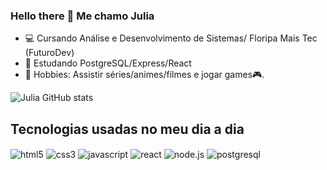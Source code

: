 ### Hello there 🖖 Me chamo Julia 

- 💻 Cursando Análise e Desenvolvimento de Sistemas/ Floripa Mais Tec (FuturoDev)
- 📖 Estudando PostgreSQL/Express/React
- 👾 Hobbies: Assistir séries/animes/filmes e jogar games🎮.

![Julia GitHub stats](https://github-readme-stats.vercel.app/api?username=JuliaYuki&show_icons=true&theme=tokyonight)

## Tecnologias usadas no meu dia a dia

<div style="display: inline_block">
  <img align="center" alt="html5" src="https://img.shields.io/badge/HTML5-E34F26?style=for-the-badge&logo=html5&logoColor=white" />
  <img align="center" alt="css3" src="https://img.shields.io/badge/CSS3-1572B6?style=for-the-badge&logo=css3&logoColor=white" />
  <img align="center" alt="javascript" src="https://img.shields.io/badge/JavaScript-323330?style=for-the-badge&logo=javascript&logoColor=F7DF1E" />
  <img align="center" alt="react" src="https://img.shields.io/badge/React-20232A?style=for-the-badge&logo=react&logoColor=61DAFB" />
  <img align="center" alt="node.js" src="https://img.shields.io/badge/Node.js-43853D?style=for-the-badge&logo=node.js&logoColor=white" />
  <img align="center" alt="postgresql" src="https://img.shields.io/badge/PostgreSQL-316192?style=for-the-badge&logo=postgresql&logoColor=white" />  
</div>
